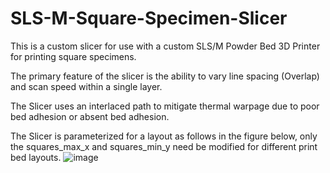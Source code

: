 # SLS-M-Square-Specimen-Slicer
This is a custom slicer for use with a custom SLS/M Powder Bed 3D Printer for printing square specimens. 

The primary feature of the slicer is the ability to vary line spacing (Overlap) and scan speed within a single layer.

The Slicer uses an interlaced path to mitigate thermal warpage due to poor bed adhesion or absent bed adhesion.

The Slicer is parameterized for a layout as follows in the figure below, only the squares_max_x and squares_min_y need be modified for different print bed layouts.
![image](https://github.com/skbrownlee/SLS-M-Square-Specimen-Slicer/assets/70294121/54da2773-aa10-48bc-9ca1-754692e867e7)

